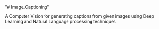 "# Image_Captioning" 


A Computer Vision for generating captions from given images using Deep Learning and Natural Language processing techniques
